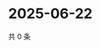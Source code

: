 # 2025-06-22

共 0 条

<!-- BEGIN ZHIHUQUESTIONS -->
<!-- 最后更新时间 Sun Jun 22 2025 03:08:37 GMT+0800 (China Standard Time) -->

<!-- END ZHIHUQUESTIONS -->
